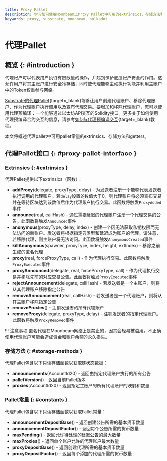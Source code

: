 ```yaml
---
title: Proxy Pallet
description: 学习如何使用Moonbeam上Proxy Pallet中可用的extrinsics、存储方法和常量来代表账户进行调用。
keywords: proxy, substrate, moonbeam, polkadot
---
```


# 代理Pallet

## 概览 {: #introduction }

代理帐户可以代表用户执行有限数量的操作，并起到保护底层帐户安全的作用。这允许用户将其主账户进行安全冷存储，同时使代理能够主动执行功能并利用主账户中的Token权重参与网络。

[Substrate的代理Pallet](https://wiki.polkadot.network/docs/learn-proxies){target=_blank}能够让用户创建代理账户、移除代理账户、作为代理账户执行调用以及宣布代理交易。要增加和移除代理账户，您可以使用代理预编译：一个能够通过以太坊API交互的Solidity接口。更多关于如何使用代理预编译合约交互的信息，请参考[如何与代理预编译交互](/builders/pallets-precompiles/precompiles/proxy){target=_blank}教程。

本文将概述代理pallet中可用pallet常量的extrinsics、存储方法和getters。

## 代理Pallet接口 {: #proxy-pallet-interface }

### Extrinsics {: #extrinsics }

代理Pallet提供以下extrinsics（函数）：

- **addProxy**(delegate, proxyType, delay) - 为发送者注册一个能够代表发送者执行调用的代理账户。若`delay`设置的数值大于0，则代理账户将必须宣布交易并在等待区块达到该数值后作为代理账户执行交易。此函数将触发`ProxyAdded`事件
- **announce**(real, callHash) - 通过需要延迟的代理账户注册一个代理交易的公告。此函数将触发`Announced`事件
- **anonymous**(proxyType, delay, index) - 创建一个因无法获取私钥权限而无法访问的新账户。发送者将根据指定的类型和延迟成为账户的代理。请注意，若移除代理，则主账户将无法访问。此函数将触发`AnonymousCreated`事件
- **killAnonymous**(spawner, proxyType, index, height, extIndex) - 移除之前生成的匿名代理
- **proxy**(real, forceProxyType, call) - 作为代理执行交易。此函数将触发`ProxyExecuted`事件
- **proxyAnnounced**(delegate, real, forceProxyType, call) - 作为代理执行交易并移除先前的对应交易公告。此函数将触发`ProxyExecuted`事件
- **rejectAnnouncement**(delegate, callHash) - 若发送者是一个主账户，则将从其代理账户移除指定公告
- **removeAnnouncement**(real, callHash) - 若发送者是一个代理账户，则将从其主账户移除指定公告
- **removeProxies**() - 注销发送者的所有代理账户
- **removeProxy**(delegate, proxyType, delay) - 注销发送者的指定代理账户。此函数将触发`ProxyRemoved`事件

!!! 注意事项
    匿名代理在Moonbeam网络上是禁止的，因其会轻易被滥用。不正确使用代理账户可能会造成资金和账户余额的永久损失。

### 存储方法 {: #storage-methods }

代理Pallet包含以下只读存储函数以获取链状态数据：

- **announcements**(AccountId20) - 返回由指定代理账户执行的所有公告
- **palletVersion**() - 返回当前Pallet版本
- **proxies**(AccountId20) - 返回指定主账户的所有代理账户的映射和数量

### Pallet常量 {: #constants }

代理Pallet包含以下只读存储函数以获取Pallet常量：

- **announcementDepositBase**() - 返回创建公告所需的基本货币数量
- **announcementDepositFactor**() - 返回每个公告所需的货币数量
- **maxPending**() - 返回允许待处理的延迟公告的最大数量
- **maxProxies**() - 返回单个账户允许的代理账户最大数量
- **proxyDepositBase**() - 返回创建代理所需的基本货币数量
- **proxyDepositFactor**() - 返回每个添加的代理所需的货币数量